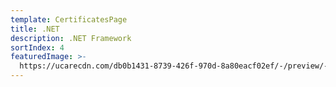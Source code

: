 ```yaml
---
template: CertificatesPage
title: .NET
description: .NET Framework
sortIndex: 4
featuredImage: >-
  https://ucarecdn.com/db0b1431-8739-426f-970d-8a80eacf02ef/-/preview/-/rotate/270/
---
```

